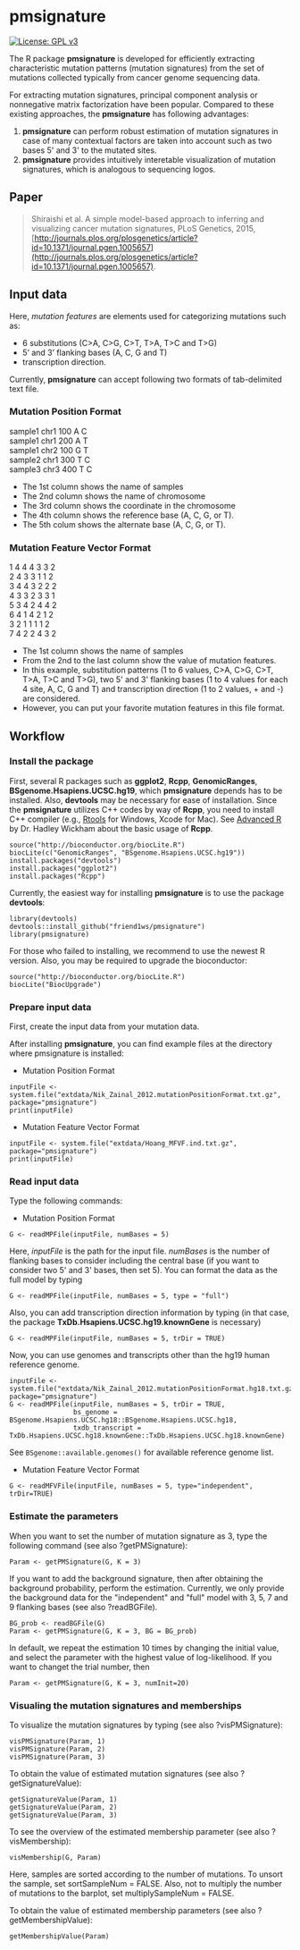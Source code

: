 # pmsignature

[![License: GPL v3](https://img.shields.io/badge/License-GPL%20v3-blue.svg)](https://www.gnu.org/licenses/gpl-3.0)

The R package **pmsignature** is developed 
for efficiently extracting characteristic mutation patterns (mutation signatures) 
from the set of mutations collected typically from cancer genome sequencing data.

For extracting mutation signatures, 
principal component analysis or nonnegative matrix factorization have been popular.
Compared to these existing approaches, the **pmsignature** has following advantages:
  
  
1. **pmsignature** can perform robust estimation of mutation signatures in case of many contextual factors are taken into account such as two bases 5' and 3' to the mutated sites.
2. **pmsignature** provides intuitively interetable visualization of mutation signatures, which is analogous to sequencing logos.


## Paper

> Shiraishi et al. A simple model-based approach to inferring and visualizing cancer mutation signatures, PLoS Genetics, 2015,
[http://journals.plos.org/plosgenetics/article?id=10.1371/journal.pgen.1005657](http://journals.plos.org/plosgenetics/article?id=10.1371/journal.pgen.1005657).

## Input data

Here, *mutation features* are elements used for categorizing mutations such as: 
  
* 6 substitutions (C>A, C>G, C>T, T>A, T>C and T>G)
* 5’ and 3’ flanking bases (A, C, G and T)
* transcription direction.

Currently, **pmsignature** can accept following two formats of tab-delimited text file.


### Mutation Position Format

sample1 chr1  100	A	C\
sample1	chr1	200	A	T\
sample1	chr2	100	G	T\
sample2	chr1	300	T	C\
sample3	chr3	400	T	C  	
  
* The 1st column shows the name of samples 
* The 2nd column shows the name of chromosome 
* The 3rd column shows the coordinate in the chromosome
* The 4th column shows the reference base (A, C, G, or T).
* The 5th colum shows the alternate base (A, C, G, or T).


### Mutation Feature Vector Format

1 4	4	4	3	3	2\
2	4	3	3	1	1	2\
3	4	4	3	2	2	2\
4	3	3	2	3	3	1\
5	3	4	2	4	4	2\
6	4	1	4	2	1	2\
3	2	1	1	1	1	2\
7	4	2	2	4	3	2	
  
* The 1st column shows the name of samples 
* From the 2nd to the last column show the value of mutation features.
* In this example, substitution patterns (1 to 6 values, C>A, C>G, C>T, T>A, T>C and T>G), two 5' and 3' flanking bases (1 to 4 values for each 4 site, A, C, G and T)
and transcription direction (1 to 2 values, + and -) are considered.
* However, you can put your favorite mutation features in this file format.

## Workflow

### Install the package

First, several R packages such as **ggplot2**, **Rcpp**, **GenomicRanges**, **BSgenome.Hsapiens.UCSC.hg19**,
which **pmsignature** depends has to be installed.
Also, **devtools** may be necessary for ease of installation.
Since the **pmsignature** utilizes C++ codes by way of **Rcpp**, you need to install C++ compiler
(e.g., [Rtools](http://cran.r-project.org/bin/windows/Rtools/) for Windows, Xcode for Mac).
See [Advanced R](http://adv-r.had.co.nz/Rcpp.html) by Dr. Hadley Wickham about the basic usage of **Rcpp**.
```
source("http://bioconductor.org/biocLite.R")
biocLite(c("GenomicRanges", "BSgenome.Hsapiens.UCSC.hg19"))
install.packages("devtools")
install.packages("ggplot2")
install.packages("Rcpp")
```

Currently, the easiest way for installing **pmsignature** is to use the package **devtools**:
  
```
library(devtools)
devtools::install_github("friend1ws/pmsignature")
library(pmsignature)
```

For those who failed to installing, we recommend to use the newest R version.
Also, you may be required to upgrade the bioconductor:

```
source("http://bioconductor.org/biocLite.R")
biocLite("BiocUpgrade")
```


### Prepare input data

First, create the input data from your mutation data.

After installing **pmsignature**,
you can find example files at the directory where pmsignature is installed:

* Mutation Position Format
```
inputFile <- system.file("extdata/Nik_Zainal_2012.mutationPositionFormat.txt.gz", package="pmsignature")
print(inputFile)
```

* Mutation Feature Vector Format
```
inputFile <- system.file("extdata/Hoang_MFVF.ind.txt.gz", package="pmsignature")
print(inputFile)
```


### Read input data

Type the following commands:
  
* Mutation Position Format
```
G <- readMPFile(inputFile, numBases = 5)
```
Here, *inputFile* is the path for the input file.
*numBases* is the number of flanking bases to consider including the central base (if you want to consider two 5' and 3' bases, then set 5).
You can format the data as the full model by typing
```
G <- readMPFile(inputFile, numBases = 5, type = "full")
```
Also, you can add transcription direction information by typing (in that case, the package **TxDb.Hsapiens.UCSC.hg19.knownGene** is necessary)
```
G <- readMPFile(inputFile, numBases = 5, trDir = TRUE)
```

Now, you can use genomes and transcripts other than the hg19 human reference genome.
```
inputFile <- system.file("extdata/Nik_Zainal_2012.mutationPositionFormat.hg18.txt.gz", package="pmsignature")
G <- readMPFile(inputFile, numBases = 5, trDir = TRUE, 
                bs_genome = BSgenome.Hsapiens.UCSC.hg18::BSgenome.Hsapiens.UCSC.hg18,
                txdb_transcript = TxDb.Hsapiens.UCSC.hg18.knownGene::TxDb.Hsapiens.UCSC.hg18.knownGene)
```
See `BSgenome::available.genomes()` for available reference genome list.


* Mutation Feature Vector Format
```
G <- readMFVFile(inputFile, numBases = 5, type="independent", trDir=TRUE)
```

### Estimate the parameters


When you want to set the number of mutation signature as 3, type the following command (see also ?getPMSignature):
  
```
Param <- getPMSignature(G, K = 3)
```

If you want to add the background signature, then after obtaining the background probability, perform the estimation.
Currently, we only provide the background data for the "independent" and "full" model with 3, 5, 7 and 9 flanking bases (see also ?readBGFile).

```
BG_prob <- readBGFile(G)
Param <- getPMSignature(G, K = 3, BG = BG_prob)
```

In default, we repeat the estimation 10 times by changing the initial value,
and select the parameter with the highest value of log-likelihood.
If you want to changet the trial number, then

```
Param <- getPMSignature(G, K = 3, numInit=20)
```



### Visualing the mutation signatures and memberships

To visualize the mutation signatures by typing (see also ?visPMSignature):
```
visPMSignature(Param, 1)
visPMSignature(Param, 2)
visPMSignature(Param, 3)
```

To obtain the value of estimated mutation signatures (see also ?getSignatureValue):
```
getSignatureValue(Param, 1)
getSignatureValue(Param, 2)
getSignatureValue(Param, 3)
```


To see the overview of the estimated membership parameter (see also ?visMembership):
```
visMembership(G, Param)
```
Here, samples are sorted according to the number of mutations.
To unsort the sample, set sortSampleNum = FALSE.
Also, not to multiply the number of mutations to the barplot,
set multiplySampleNum = FALSE. 

To obtain the value of estimated membership parameters (see also ?getMembershipValue):
```
getMembershipValue(Param)
```
